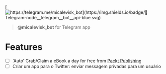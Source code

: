  [![https://telegram.me/micalevisk_bot](https://img.shields.io/badge/💬 Telegram-node__telegram__bot__api-blue.svg)](https://telegram.me/micalevisk_bot)
> **@micalevisk_bot** for Telegram app

# Features
- [ ] 'Auto' Grab/Claim a eBook a day for free from [Packt Publishing](https://www.packtpub.com/packt/offers/free-learning)
- [ ] Criar um app para o Twitter: enviar messagem privadas para um usuário
